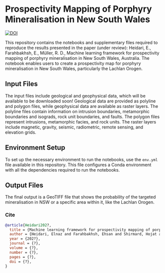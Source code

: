 # Prospectivity Mapping of Porphyry Mineralisation in New South Wales

[![DOI](https://zenodo.org/badge/728444581.svg)](https://doi.org/10.5281/zenodo.14545436)

This repository contains the notebooks and supplementary files required to reproduce the results presented in the paper (under review): Heidari, E., Farahbakhsh, E., Müller, R. D., Machine learning framework for prospectivity mapping of porphyry mineralisation in New South Wales, Australia. The notebook enables users to create a prospectivity map for porphyry mineralisation in New South Wales, particularly the Lachlan Orogen.

## Input Files

The input files include geological and geophysical data, which will be available to be downloaded soon! Geological data are provided as polyline and polygon files, while geophysical data are available as raster layers. The polyline files contain information on intrusion boundaries, metamorphic boundaries and isograds, rock unit boundaries, and faults. The polygon files represent intrusions, metamorphic facies, and rock units. The raster layers include magnetic, gravity, seismic, radiometric, remote sensing, and elevation grids.

## Environment Setup

To set up the necessary environment to run the notebooks, use the `env.yml` file available in this repository. This file configures a Conda environment with all the dependencies required to run the notebooks.

## Output Files

The final output is a GeoTIFF file that shows the probability of the targeted mineralisation in NSW or a specific area within it, like the Lachlan Orogen.

### Cite

```bib
@article{Heidari202?,
  title = {Machine learning framework for prospectivity mapping of porphyry mineralisation in New South Wales, Australia},
  author = {Heidari, Elnaz and Farahbakhsh, Ehsan and Shirmard, Hojat and Kohlman, Fabian and Blevin, Phillip and M{\"u}ller, R. Dietmar},
  year = {202?},
  journal = {?},
  volume = {?},
  number = {?},
  pages = {?},
  doi = {?},
}
```
